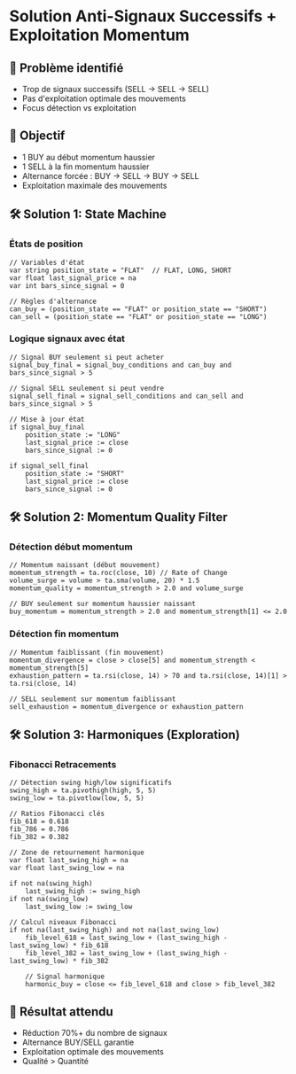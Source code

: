 # Solution Anti-Signaux Successifs + Exploitation Momentum

## 🚨 Problème identifié
- Trop de signaux successifs (SELL → SELL → SELL)
- Pas d'exploitation optimale des mouvements
- Focus détection vs exploitation

## 🎯 Objectif
- 1 BUY au début momentum haussier
- 1 SELL à la fin momentum haussier
- Alternance forcée : BUY → SELL → BUY → SELL
- Exploitation maximale des mouvements

## 🛠️ Solution 1: State Machine

### États de position
```pine
// Variables d'état
var string position_state = "FLAT"  // FLAT, LONG, SHORT
var float last_signal_price = na
var int bars_since_signal = 0

// Règles d'alternance
can_buy = (position_state == "FLAT" or position_state == "SHORT")
can_sell = (position_state == "FLAT" or position_state == "LONG")
```

### Logique signaux avec état
```pine
// Signal BUY seulement si peut acheter
signal_buy_final = signal_buy_conditions and can_buy and bars_since_signal > 5

// Signal SELL seulement si peut vendre  
signal_sell_final = signal_sell_conditions and can_sell and bars_since_signal > 5

// Mise à jour état
if signal_buy_final
    position_state := "LONG"
    last_signal_price := close
    bars_since_signal := 0

if signal_sell_final
    position_state := "SHORT"  
    last_signal_price := close
    bars_since_signal := 0
```

## 🛠️ Solution 2: Momentum Quality Filter

### Détection début momentum
```pine
// Momentum naissant (début mouvement)
momentum_strength = ta.roc(close, 10) // Rate of Change
volume_surge = volume > ta.sma(volume, 20) * 1.5
momentum_quality = momentum_strength > 2.0 and volume_surge

// BUY seulement sur momentum haussier naissant
buy_momentum = momentum_strength > 2.0 and momentum_strength[1] <= 2.0
```

### Détection fin momentum  
```pine
// Momentum faiblissant (fin mouvement)
momentum_divergence = close > close[5] and momentum_strength < momentum_strength[5]
exhaustion_pattern = ta.rsi(close, 14) > 70 and ta.rsi(close, 14)[1] > ta.rsi(close, 14)

// SELL seulement sur momentum faiblissant
sell_exhaustion = momentum_divergence or exhaustion_pattern
```

## 🛠️ Solution 3: Harmoniques (Exploration)

### Fibonacci Retracements
```pine
// Détection swing high/low significatifs
swing_high = ta.pivothigh(high, 5, 5)
swing_low = ta.pivotlow(low, 5, 5)

// Ratios Fibonacci clés
fib_618 = 0.618
fib_786 = 0.786
fib_382 = 0.382

// Zone de retournement harmonique
var float last_swing_high = na
var float last_swing_low = na

if not na(swing_high)
    last_swing_high := swing_high
if not na(swing_low)  
    last_swing_low := swing_low

// Calcul niveaux Fibonacci
if not na(last_swing_high) and not na(last_swing_low)
    fib_level_618 = last_swing_low + (last_swing_high - last_swing_low) * fib_618
    fib_level_382 = last_swing_low + (last_swing_high - last_swing_low) * fib_382
    
    // Signal harmonique
    harmonic_buy = close <= fib_level_618 and close > fib_level_382
```

## 🎯 Résultat attendu
- Réduction 70%+ du nombre de signaux
- Alternance BUY/SELL garantie
- Exploitation optimale des mouvements
- Qualité > Quantité
